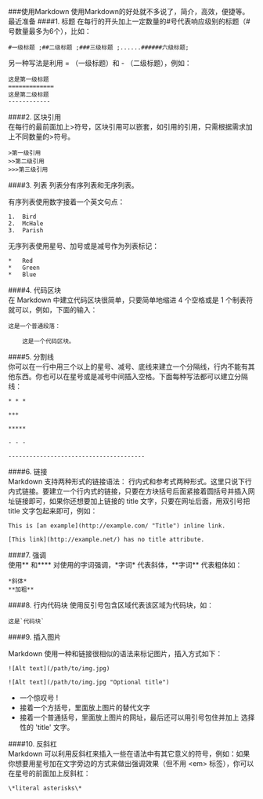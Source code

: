 
###使用Markdown
使用Markdown的好处就不多说了，简介，高效，便捷等。最近准备
####1. 标题
在每行的开头加上一定数量的\#号代表响应级别的标题（#号数量最多为6个），比如：  

	#一级标题 ;##二级标题 ;###三级标题 ;......######六级标题;  
  
另一种写法是利用 = （一级标题）和 - （二级标题），例如：  
	
	这是第一级标题  
	=============  
	这是第二级标题  
	------------
####2. 区块引用  
在每行的最前面加上>符号，区块引用可以嵌套，如引用的引用，只需根据需求加上不同数量的>符号。  

	>第一级引用
	>>第二级引用
	>>>第三级引用
	
####3. 列表
列表分有序列表和无序列表。  

有序列表使用数字接着一个英文句点：  

	1.  Bird
	2.  McHale
	3.  Parish

无序列表使用星号、加号或是减号作为列表标记：  

	*   Red
	*   Green
	*   Blue
  
####4. 代码区块  
在 Markdown 中建立代码区块很简单，只要简单地缩进 4 个空格或是 1 个制表符就可以，例如，下面的输入：  
  
	这是一个普通段落：

    	这是一个代码区块。  
  

####5. 分割线  
你可以在一行中用三个以上的星号、减号、底线来建立一个分隔线，行内不能有其他东西。你也可以在星号或是减号中间插入空格。下面每种写法都可以建立分隔线：  
  
	* * *

	***

	*****

	- - -

	---------------------------------------   
  

####6. 链接  
Markdown 支持两种形式的链接语法： 行内式和参考式两种形式。这里只说下行内式链接。要建立一个行内式的链接，只要在方块括号后面紧接着圆括号并插入网址链接即可，如果你还想要加上链接的 title 文字，只要在网址后面，用双引号把 title 文字包起来即可，例如：  

	This is [an example](http://example.com/ "Title") inline link.

	[This link](http://example.net/) has no title attribute.
  
####7. 强调  
使用\** 和\**** 对使用的字词强调，\*字词* 代表斜体，\*\*字词\*\* 代表粗体如：  

	*斜体*
	**加粗**
####8. 行内代码块
使用反引号包含区域代表该区域为代码块，如：  

	这是`代码块`  

####9. 插入图片  

Markdown 使用一种和链接很相似的语法来标记图片，插入方式如下：  

	![Alt text](/path/to/img.jpg)

	![Alt text](/path/to/img.jpg "Optional title")  


*	一个惊叹号 !  
*	接着一个方括号，里面放上图片的替代文字  
*	接着一个普通括号，里面放上图片的网址，最后还可以用引号包住并加上 选择性的 'title' 文字。


####10. 反斜杠  
Markdown 可以利用反斜杠来插入一些在语法中有其它意义的符号，例如：如果你想要用星号加在文字旁边的方式来做出强调效果（但不用 <em\> 标签），你可以在星号的前面加上反斜杠：  

	\*literal asterisks\*